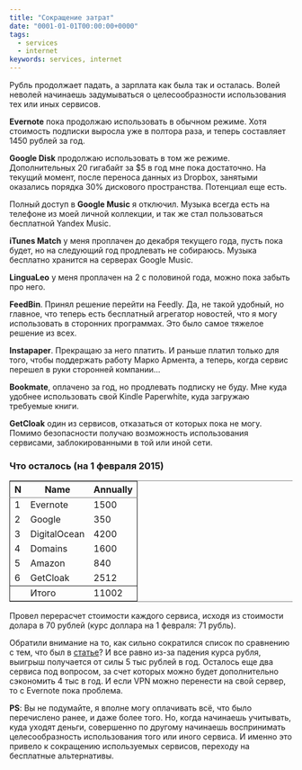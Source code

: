 ```yaml
---
title: "Сокращение затрат"
date: "0001-01-01T00:00:00+0000"
tags:
  - services
  - internet
keywords: services, internet
---
```

Рубль продолжает падать, а зарплата как была так и осталась. Волей неволей начинаешь задумываться о целесообразности использования тех или иных сервисов.

**Evernote** пока продолжаю использовать в обычном режиме. Хотя стоимость подписки  выросла уже в полтора раза, и теперь составляет 1450 рублей за год.

**Google Disk** продолжаю использовать в том же режиме. Дополнительных 20 гигабайт за $5 в год мне пока достаточно. На текущий момент, после переноса данных из Dropbox, занятыми оказались порядка 30% дискового пространства. Потенциал еще есть.

Полный доступ в **Google Music** я отключил. Музыка всегда есть на телефоне из моей личной коллекции, и так же стал пользоваться бесплатной Yandex Music.

**iTunes Match** у меня проплачен до декабря текущего года, пусть пока будет, но на следующий год продлевать не собираюсь. Музыка бесплатно хранится на серверах Google Music.

**LinguaLeo** у меня проплачен на 2 с половиной года, можно пока забыть про него.

**FeedBin**. Принял решение перейти на Feedly. Да, не такой удобный, но главное, что теперь есть бесплатный агрегатор новостей, что я могу использовать в сторонних программах. Это было самое тяжелое решение из всех.

**Instapaper**. Прекращаю за него платить. И раньше платил только для того, чтобы поддержать работу Марко Армента, а теперь, когда сервис перешел в руки сторонней компании…

**Bookmate**, оплачено за год, но продлевать подписку не буду. Мне куда удобнее использовать свой Kindle Paperwhite, куда загружаю требуемые книги.

**GetCloak** один из сервисов, отказаться от которых пока не могу. Помимо безопасности получаю возможность использования сервисами, заблокированными в той или иной сети.

### Что осталось (на 1 февраля 2015)<a id="sec-1-0-1" name="sec-1-0-1"></a>

<table border="2" cellspacing="0" cellpadding="6" rules="groups" frame="hsides">


<colgroup>
<col  class="right" />

<col  class="left" />

<col  class="right" />
</colgroup>
<thead>
<tr>
<th scope="col" class="right">N</th>
<th scope="col" class="left">Name</th>
<th scope="col" class="right">Annually</th>
</tr>
</thead>

<tbody>
<tr>
<td class="right">1</td>
<td class="left">Evernote</td>
<td class="right">1500</td>
</tr>


<tr>
<td class="right">2</td>
<td class="left">Google</td>
<td class="right">350</td>
</tr>


<tr>
<td class="right">3</td>
<td class="left">DigitalOcean</td>
<td class="right">4200</td>
</tr>


<tr>
<td class="right">4</td>
<td class="left">Domains</td>
<td class="right">1600</td>
</tr>


<tr>
<td class="right">5</td>
<td class="left">Amazon</td>
<td class="right">840</td>
</tr>


<tr>
<td class="right">6</td>
<td class="left">GetCloak</td>
<td class="right">2512</td>
</tr>
</tbody>

<tbody>
<tr>
<td class="right">&#xa0;</td>
<td class="left">Итого</td>
<td class="right">11002</td>
</tr>
</tbody>
</table>

Провел перерасчет стоимости каждого сервиса, исходя из стоимости долара в 70 рублей (курс доллара на 1 февраля: 71 рубль).

Обратили внимание на то, как сильно сократился список по сравнению с тем, что был в [статье](/2014/12/28/paid/)? И все равно из-за падения курса рубля, выигрыш получается от силы 5 тыс рублей в год. Осталось еще два сервиса под вопросом, за счет которых можно будет дополнительно сэкономить 4 тыс в год. И если VPN можно перенести на свой сервер, то с Evernote пока проблема.

**PS**: Вы не подумайте, я вполне могу оплачивать всё, что было перечислено ранее, и даже более того. Но, когда начинаешь учитывать, куда уходят деньги, совершенно по другому начинаешь воспринимать целесообразность использования того или иного сервиса. И именно это привело к сокращению используемых сервисов, переходу на бесплатные альтернативы.
